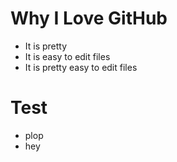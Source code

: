 # Why I Love GitHub

* It is pretty
* It is easy to edit files
* It is pretty easy to edit files


# Test
* plop
* hey